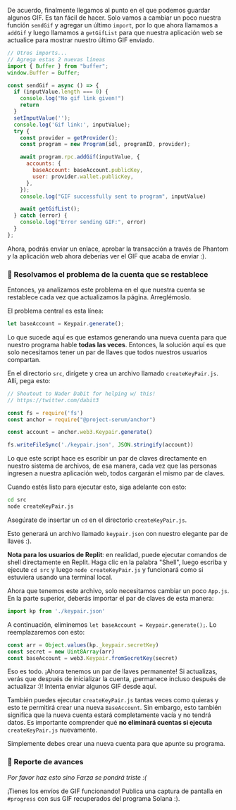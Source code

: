 De acuerdo, finalmente llegamos al punto en el que podemos guardar algunos GIF. Es tan fácil de hacer. Solo vamos a cambiar un poco nuestra función `sendGif` y agregar un último `import`, por lo que ahora llamamos a `addGif` y luego llamamos a `getGifList` para que nuestra aplicación web se actualice para mostrar nuestro último GIF enviado.

```javascript
// Otros imports...
// Agrega estas 2 nuevas líneas
import { Buffer } from "buffer";
window.Buffer = Buffer;
```

```javascript
const sendGif = async () => {
  if (inputValue.length === 0) {
    console.log("No gif link given!")
    return
  }
  setInputValue('');
  console.log('Gif link:', inputValue);
  try {
    const provider = getProvider();
    const program = new Program(idl, programID, provider);

    await program.rpc.addGif(inputValue, {
      accounts: {
        baseAccount: baseAccount.publicKey,
        user: provider.wallet.publicKey,
      },
    });
    console.log("GIF successfully sent to program", inputValue)

    await getGifList();
  } catch (error) {
    console.log("Error sending GIF:", error)
  }
};
```

Ahora, podrás enviar un enlace, aprobar la transacción a través de Phantom y la aplicación web ahora deberías ver el GIF que acaba de enviar :).

### 🙈 Resolvamos el problema de la cuenta que se restablece

Entonces, ya analizamos este problema en el que nuestra cuenta se restablece cada vez que actualizamos la página. Arreglémoslo.

El problema central es esta línea:

```javascript
let baseAccount = Keypair.generate();
```

Lo que sucede aquí es que estamos generando una nueva cuenta para que nuestro programa hable **todas las veces**. Entonces, la solución aquí es que solo necesitamos tener un par de llaves que todos nuestros usuarios compartan.

En el directorio `src`, dirígete y crea un archivo llamado `createKeyPair.js`. Allí, pega esto:

```javascript
// Shoutout to Nader Dabit for helping w/ this!
// https://twitter.com/dabit3

const fs = require('fs')
const anchor = require("@project-serum/anchor")

const account = anchor.web3.Keypair.generate()

fs.writeFileSync('./keypair.json', JSON.stringify(account))
```

Lo que este script hace es escribir un par de claves directamente en nuestro sistema de archivos, de esa manera, cada vez que las personas ingresen a nuestra aplicación web, todos cargarán el mismo par de claves.

Cuando estés listo para ejecutar esto, siga adelante con esto:

```bash
cd src
node createKeyPair.js
```

Asegúrate de insertar un `cd` en el directorio `createKeyPair.js`.

Esto generará un archivo llamado `keypair.json` con nuestro elegante par de llaves :).

**Nota para los usuarios de Replit**: en realidad, puede ejecutar comandos de shell directamente en Replit. Haga clic en la palabra "Shell", luego escriba y ejecute `cd src` y luego `node createKeyPair.js` y funcionará como si estuviera usando una terminal local.

Ahora que tenemos este archivo, solo necesitamos cambiar un poco `App.js`. En la parte superior, deberás importar el par de claves de esta manera:

```javascript
import kp from './keypair.json'
```

A continuación, eliminemos `let baseAccount = Keypair.generate();`. Lo reemplazaremos con esto:

```javascript
const arr = Object.values(kp._keypair.secretKey)
const secret = new Uint8Array(arr)
const baseAccount = web3.Keypair.fromSecretKey(secret)
```

Eso es todo. ¡Ahora tenemos un par de llaves permanente! Si actualizas, verás que después de inicializar la cuenta, ¡permanece incluso después de actualizar :)! Intenta enviar algunos GIF desde aquí.

También puedes ejecutar `createKeyPair.js` tantas veces como quieras y esto te permitirá crear una nueva `BaseAccount`. Sin embargo, esto también significa que la nueva cuenta estará completamente vacía y no tendrá datos. Es importante comprender qué **no eliminará cuentas si ejecuta** `createKeyPair.js` nuevamente.

Simplemente debes crear una nueva cuenta para que apunte su programa.

### 🚨 Reporte de avances

*Por favor haz esto sino Farza se pondrá triste :(*

¡Tienes los envíos de GIF funcionando! Publica una captura de pantalla en `#progress` con sus GIF recuperados del programa Solana :).
